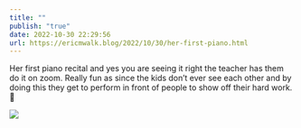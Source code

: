 ```yaml
---
title: ""
publish: "true"
date: 2022-10-30 22:29:56
url: https://ericmwalk.blog/2022/10/30/her-first-piano.html
---
```

Her first piano recital and yes you are seeing it right the teacher has them do it on zoom.  Really fun as since the kids don’t ever see each other and by doing this they get to perform in front of people to show off their hard work. 🎹


![](https://ericmwalk.blog/uploads/2022/eaf9801849.jpg)